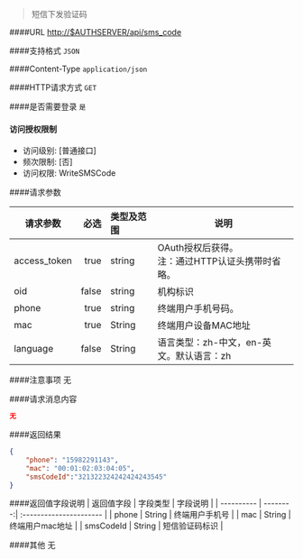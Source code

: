 
> 短信下发验证码

####URL
<http://$AUTHSERVER/api/sms_code>

####支持格式
`JSON`

####Content-Type
`application/json`

####HTTP请求方式
`GET`

####是否需要登录
`是`

#### 访问授权限制
* 访问级别: [普通接口]
* 频次限制: [否]
* 访问权限: WriteSMSCode


####请求参数

| 请求参数      |    必选 | 类型及范围  | 说明                                |
| ------------- | -------:| :---------- | ----------------------------------- |
| access_token  | true    | string      | OAuth授权后获得。</br>注：通过HTTP认证头携带时省略。 |
| oid           | false   | string      | 机构标识 |
| phone |   true |    string |  终端用户手机号码。 |
| mac | true |    String |  终端用户设备MAC地址 |
| language  | false    | String  | 语言类型：zh-中文，en-英文。默认语言：zh| 


####注意事项
无

####请求消息内容
``` JSON
无
```

####返回结果
``` JSON
{
    "phone": "15982291143",
    "mac": "00:01:02:03:04:05",
    "smsCodeId":"321322324242424243545"
}

```
####返回值字段说明
| 返回值字段 | 字段类型 | 字段说明                |
| ---------- | --------:| :---------------------- |
| phone |   String |  终端用户手机号 |
| mac | String |  终端用户mac地址 |
| smsCodeId |   String |  短信验证码标识 |

####其他
无
